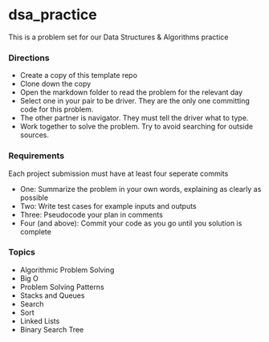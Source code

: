 # dsa_practice
This is a problem set for our Data Structures & Algorithms practice

### Directions
* Create a copy of this template repo
* Clone down the copy
* Open the markdown folder to read the problem for the relevant day
* Select one in your pair to be driver.  They are the only one committing code for this problem.
* The other partner is navigator.  They must tell the driver what to type.
* Work together to solve the problem.  Try to avoid searching for outside sources.

### Requirements
Each project submission must have at least four seperate commits
* One: Summarize the problem in your own words, explaining as clearly as possible
* Two: Write test cases for example inputs and outputs
* Three: Pseudocode your plan in comments
* Four (and above): Commit your code as you go until you solution is complete


### Topics
* Algorithmic Problem Solving
* Big O
* Problem Solving Patterns
* Stacks and Queues
* Search
* Sort
* Linked Lists
* Binary Search Tree
